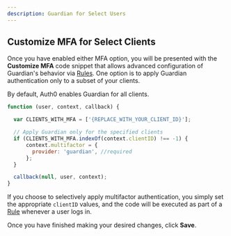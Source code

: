 ```yaml
---
description: Guardian for Select Users
---
```

## Customize MFA for Select Clients

Once you have enabled either MFA option, you will be presented with the **Customize MFA** code snippet that allows advanced configuration of Guardian's behavior via [Rules](/rules). One option is to apply Guardian authentication only to a subset of your clients.

By default, Auth0 enables Guardian for all clients.

```js
function (user, context, callback) {

  var CLIENTS_WITH_MFA = ['{REPLACE_WITH_YOUR_CLIENT_ID}'];

  // Apply Guardian only for the specified clients
  if (CLIENTS_WITH_MFA.indexOf(context.clientID) !== -1) {
      context.multifactor = {
        provider: 'guardian', //required
      };
  }

  callback(null, user, context);
}
```

If you choose to selectively apply multifactor authentication, you simply set the appropriate `clientID` values, and the code will be executed as part of a [Rule](/rules) whenever a user logs in.

Once you have finished making your desired changes, click **Save**.
